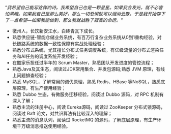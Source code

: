 *"我希望自己能写这样的诗。我希望自己也是一颗星星。如果我会发光，就不必害怕黑暗。如果我自己是那么美好，那么一切恐惧就可以烟消云散。于是我开始存下了一点希望—如果我能做到，那么我就战胜了寂寞的命运。"*

+ 徽州人，长饮新安江水，白砖青瓦下成长。
+ 熟悉供应链-智能仓储业务系统，有百万行复杂业务系统从0到1重构经验，对长链路系统的数据一致性保障有实战处理经验；
+ 熟悉分布式系统，尤其擅长分布式任务调度系统，有亿级流量的分布式渲染任务和AI任务的调度系统开发经验；
+ 在酷家乐担任过半年的 Scrum Master，熟悉团队开发进度的管控流程；
+ 熟悉Java及其生态，阅读过JDK常用集合、并发包源码;熟悉 JVM 原理，有线上问题排查经验；
+ 熟悉 MySQL，了解常用的调优原理，熟悉 Redis、HBase 等NoSQL，熟悉底层原理，有生产使用经验；
+ 熟悉 Dubbo 生态，有微服务迁移经验，阅读过 Dubbo 源码，对 RPC 机制有深入了解；
+ 熟悉主流的注册中心，阅读 Eureka源码，阅读过 ZooKeeper 分布式锁源码，阅读过 Raft 论文，对共识算法有比较深入的理解；
+ 熟悉主流的消息队列，阅读过 RocketMQ 的源码，了解底层原理，有生产环境千万级消息推送使用经验。




